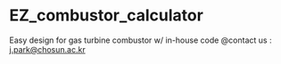 # EZ_combustor_calculator
Easy design for gas turbine combustor w/ in-house code
@contact us : j.park@chosun.ac.kr
